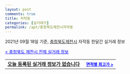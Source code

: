 ```yaml
---
layout: post
comments: true
title: 자작동
categories: [실거래가]
permalink: /apt/충청북도제천시자작동
---
```


2021년 09월 18일 기준, <a href="/apt/충청북도제천시">충청북도제천시</a> 자작동 한달간 실거래 정보

<a style="color: blue;" href="/apt/충청북도제천시">< 충청북도 제천시 전체 실거래 정보</a>
<!---- start ---->
<table>
  <tr>
    <td colspan="4" style="font-weight: bold;"><a href="/apt/충청북도제천시자작동{name_without_space}">오늘 등록된 실거래 정보가 없습니다</a> &nbsp;&nbsp;&nbsp; <a style="color: blue; font-size: smaller;" href="/apt/충청북도제천시자작동{name_without_space}">면적별 최고가 ></a></td>
  </tr>
    
</table>
<!---- end ---->
    